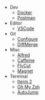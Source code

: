 - Dev
  - [Docker](https://www.docker.com/)
  - [Postman](https://www.getpostman.com/)
- Editor
  - [VSCode](https://gist.github.com/ramesaliyev/be951860085662fed521e7efe2a7a912)
- Git
  - [Configure](https://gist.github.com/ramesaliyev/6ed8d142e2c2f22228c7)
  - [DiffMerge](https://gist.github.com/ramesaliyev/9d93bcc8ec0c0535759be57fc500f89e)
- Misc
  - [Alfred](https://www.alfredapp.com/)
  - [Caffeine](http://lightheadsw.com/caffeine/)
  - [FlyCut](https://itunes.apple.com/tr/app/flycut-clipboard-manager/id442160987?mt=12)
  - [Magnet](http://magnet.crowdcafe.com/)
- Terminal
  - [Iterm 2](https://www.iterm2.com/)
  - [Oh My Zsh](https://github.com/robbyrussell/oh-my-zsh)
  - [AutoJump](https://github.com/wting/autojump)